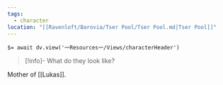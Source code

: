```yaml
---
tags:
  - character
location: "[[Ravenloft/Barovia/Tser Pool/Tser Pool.md|Tser Pool]]"
---
```


`$= await dv.view('一Resources一/Views/characterHeader')`

> [!info]- What do they look like?

Mother of [[Lukas]].
